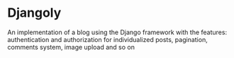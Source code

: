 # Djangoly
An implementation of a blog using the Django framework with the features: authentication and authorization for individualized posts, pagination, comments system, image upload and so on
